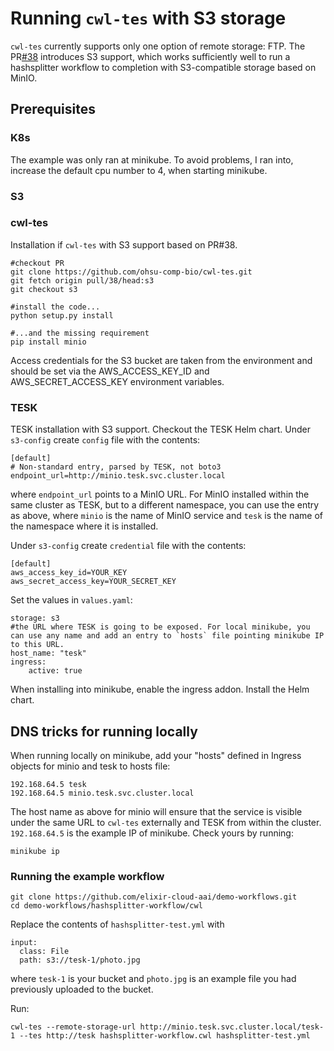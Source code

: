 # Running `cwl-tes` with S3 storage

`cwl-tes` currently supports only one option of remote storage: FTP. The PR[#38](https://github.com/ohsu-comp-bio/cwl-tes/pull/38) introduces S3 support, which works sufficiently well to run a hashsplitter workflow to completion with S3-compatible storage based on MinIO.

## Prerequisites

### K8s

The example was only ran at minikube. To avoid problems, I ran into, increase the default cpu number to 4, when starting minikube.

### S3

### cwl-tes

Installation if `cwl-tes` with S3 support based on PR#38.
```
#checkout PR
git clone https://github.com/ohsu-comp-bio/cwl-tes.git
git fetch origin pull/38/head:s3
git checkout s3

#install the code...
python setup.py install

#...and the missing requirement
pip install minio
```
Access credentials for the S3 bucket are taken from the environment and should be set via the AWS_ACCESS_KEY_ID and AWS_SECRET_ACCESS_KEY environment variables.

### TESK

TESK installation with S3 support.
Checkout the TESK Helm chart. Under `s3-config` create `config` file with the contents:
```
[default]
# Non-standard entry, parsed by TESK, not boto3
endpoint_url=http://minio.tesk.svc.cluster.local
```
where `endpoint_url` points to a MinIO URL.
For MinIO installed within the same cluster as TESK, but to a different namespace, you can use the entry as above, where `minio` is the name of MinIO service and `tesk` is the name of the namespace where it is installed.

Under `s3-config` create `credential` file with the contents:
```
[default]
aws_access_key_id=YOUR_KEY
aws_secret_access_key=YOUR_SECRET_KEY
```
Set the values in `values.yaml`:
```
storage: s3
#the URL where TESK is going to be exposed. For local minikube, you can use any name and add an entry to `hosts` file pointing minikube IP to this URL.
host_name: "tesk"
ingress:
    active: true

```
When installing into minikube, enable the ingress addon.
Install the Helm chart.

## DNS tricks for running locally
When running locally on minikube, add your "hosts" defined in Ingress objects for minio and tesk to hosts file:
```
192.168.64.5 tesk
192.168.64.5 minio.tesk.svc.cluster.local
```
The host name as above for minio will ensure that the service is visible under the same URL to `cwl-tes` externally and TESK from within the cluster.
`192.168.64.5` is the example IP of minikube. Check yours by running:
```
minikube ip
```

### Running the example workflow

```
git clone https://github.com/elixir-cloud-aai/demo-workflows.git
cd demo-workflows/hashsplitter-workflow/cwl
```
Replace the contents of `hashsplitter-test.yml` with
```
input:
  class: File
  path: s3://tesk-1/photo.jpg

```
where `tesk-1` is your bucket and `photo.jpg` is an example file you had previously uploaded to the bucket.

Run:
```
cwl-tes --remote-storage-url http://minio.tesk.svc.cluster.local/tesk-1 --tes http://tesk hashsplitter-workflow.cwl hashsplitter-test.yml
```

